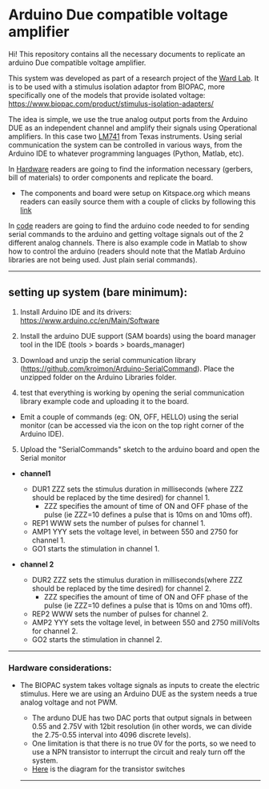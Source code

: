 # Arduino Due compatible voltage amplifier

Hi! This repository contains all the necessary documents to replicate an arduino Due compatible voltage amplifier.

This system was developed as part of a research project of the [Ward Lab](http://www.sussex.ac.uk/profiles/92444/research). It is to be used with a stimulus isolation adaptor from BIOPAC, more specifically one of the models that provide isolated voltage: https://www.biopac.com/product/stimulus-isolation-adapters/

The idea is simple, we use the true analog output ports from the Arduino DUE as an independent channel and amplify their signals using Operational amplifiers. In this case two [LM741](https://www.biopac.com/product/stimulus-isolation-adapters/) from Texas instruments. Using serial communication the system can be controlled in various ways, from the Arduino IDE to whatever programming languages (Python, Matlab, etc).

In [Hardware](./hardware) readers are going to find the information necessary (gerbers, bill of materials) to order components and replicate the board.
 - The components and board were setup on Kitspace.org which means readers can easily source them with a couple of clicks by following this [link]()


In [code](./code) readers are going to find the arduino code needed to for sending serial commands to the arduino and getting voltage signals out of the 2 different analog channels. There is also example code in Matlab to show how to control the arduino (readers should note that the Matlab Arduino libraries are not being used. Just plain serial commands).

---

## setting up system (bare minimum):



1. Install Arduino IDE and its drivers: https://www.arduino.cc/en/Main/Software
2. Install the arduino DUE support (SAM boards) using the board manager tool in the IDE (tools > boards > boards_manager)

3. Download and unzip the serial communication library (https://github.com/kroimon/Arduino-SerialCommand). Place the unzipped folder on the Arduino Libraries folder.

4. test that everything is working by opening the serial communication library example code and uploading it to the board.

  - Emit a couple of commands (eg: ON, OFF, HELLO) using the serial monitor (can be accessed via the icon on the top right corner of the Arduino IDE).


5. Upload the "SerialCommands" sketch to the arduino board and open the Serial monitor

- **channel1**  
    - DUR1 ZZZ sets the stimulus duration in milliseconds (where ZZZ should be replaced by the time desired) for channel 1.    
      - ZZZ specifies the amount of time of ON and OFF phase of the pulse (ie ZZZ=10 defines a pulse that is 10ms on and 10ms off).
    - REP1 WWW sets the number of pulses for channel 1.  
    - AMP1 YYY sets the voltage level, in between 550 and 2750 for channel 1.  
    - GO1 starts the stimulation in channel 1.  


- **channel 2**  
    - DUR2 ZZZ sets the stimulus duration in milliseconds(where ZZZ should be replaced by the time desired) for channel 2.    
      - ZZZ specifies the amount of time of ON and OFF phase of the pulse (ie ZZZ=10 defines a pulse that is 10ms on and 10ms off).    
    - REP2 WWW sets the number of pulses for channel 2.    
    - AMP2 YYY sets the voltage level, in between 550 and 2750 milliVolts for channel 2.    
    - GO2 starts the stimulation in channel 2.    

---

### Hardware considerations:

- The BIOPAC system takes voltage signals as inputs to create the electric stimulus. Here we are using an Arduino DUE as the system needs a true analog voltage and not PWM.
  - The arduno DUE has two DAC ports that output signals in between 0.55 and 2.75V with 12bit resolution (in other words, we can divide the 2.75-0.55 interval into 4096 discrete levels).
  - One limitation is that there is no true 0V for the ports, so we need to use a NPN transistor to interrupt the circuit and realy turn off the system.
  - [Here]((/hardware/transistor_switch/schematic.pdf)) is the diagram for the transistor switches

  ---
